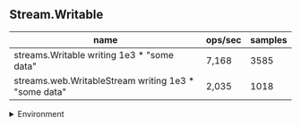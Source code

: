 ## Stream.Writable

|name|ops/sec|samples|
|-|-|-|
|streams.Writable writing 1e3 * "some data"|7,168|3585|
|streams.web.WritableStream writing 1e3 * "some data"|2,035|1018|


<details>
<summary>Environment</summary>

* __Machine:__ linux x64 | 4 vCPUs | 7.6GB Mem
* __Run:__ Wed Sep 25 2024 23:21:21 GMT+0000 (Coordinated Universal Time)
</details>

<!--
{"environment":{"platform":"linux","arch":"x64","cpus":4,"totalMemory":7.597896575927734},"benchmarks":[{"name":"streams.Writable writing 1e3 * \"some data\"","opsSec":7168.318599189264,"samples":3585},{"name":"streams.web.WritableStream writing 1e3 * \"some data\"","opsSec":2035.9815580789661,"samples":1018}]}-->
